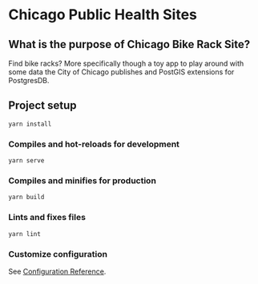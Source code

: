 # Chicago Public Health Sites

## What is the purpose of Chicago Bike Rack Site?

Find bike racks? More specifically though a toy app to play around with some data the City of Chicago publishes and PostGIS extensions for PostgresDB.

## Project setup
```
yarn install
```

### Compiles and hot-reloads for development
```
yarn serve
```

### Compiles and minifies for production
```
yarn build
```

### Lints and fixes files
```
yarn lint
```

### Customize configuration
See [Configuration Reference](https://cli.vuejs.org/config/).
